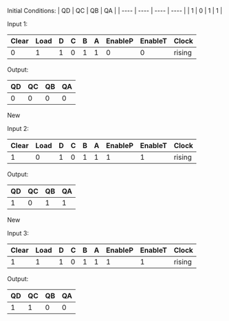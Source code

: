 Initial Conditions:
| QD   | QC   | QB   | QA   |
| ---- | ---- | ---- | ---- |
| 1    | 0    | 1    | 1    |

Input 1:

| Clear | Load | D    | C    | B    | A    | EnableP | EnableT | Clock  |
| ----- | ---- | ---- | ---- | ---- | ---- | ------- | ------- | ------ |
| 0     | 1    | 1    | 0    | 1    | 1    | 0       | 0       | rising |

Output:

| QD   | QC   | QB   | QA   |
| ---- | ---- | ---- | ---- |
| 0    | 0    | 0    | 0    |

New

Input 2:

| Clear | Load | D    | C    | B    | A    | EnableP | EnableT | Clock  |
| ----- | ---- | ---- | ---- | ---- | ---- | ------- | ------- | ------ |
| 1     | 0    | 1    | 0    | 1    | 1    | 1       | 1       | rising |

Output:

| QD   | QC   | QB   | QA   |
| ---- | ---- | ---- | ---- |
| 1    | 0    | 1    | 1    |

New

Input 3:

| Clear | Load | D    | C    | B    | A    | EnableP | EnableT | Clock  |
| ----- | ---- | ---- | ---- | ---- | ---- | ------- | ------- | ------ |
| 1     | 1    | 1    | 0    | 1    | 1    | 1       | 1       | rising |

Output:

| QD   | QC   | QB   | QA   |
| ---- | ---- | ---- | ---- |
| 1    | 1    | 0    | 0    |